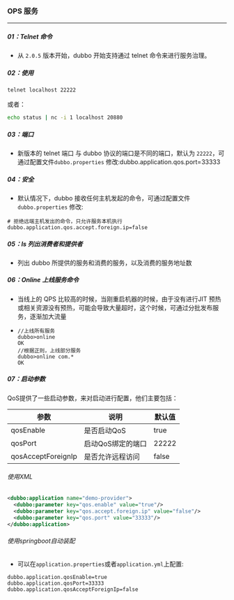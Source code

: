 ### OPS 服务

------

##### 01：Telnet 命令

- 从 `2.0.5` 版本开始，dubbo 开始支持通过 telnet 命令来进行服务治理。

##### 02：使用

```sh
telnet localhost 22222
```

或者：

```sh
echo status | nc -i 1 localhost 20880
```

##### 03：端口

- 新版本的 telnet 端口 与 dubbo 协议的端口是不同的端口，默认为 `22222`，可通过配置文件`dubbo.properties` 修改:dubbo.application.qos.port=33333

##### 04：安全

- 默认情况下，dubbo 接收任何主机发起的命令，可通过配置文件`dubbo.properties` 修改:

```properties
# 拒绝远端主机发出的命令，只允许服务本机执行
dubbo.application.qos.accept.foreign.ip=false
```

##### 05：ls 列出消费者和提供者

- 列出 dubbo 所提供的服务和消费的服务，以及消费的服务地址数

##### 06：Online 上线服务命令

- 当线上的 QPS 比较高的时候，当刚重启机器的时候，由于没有进行JIT 预热或相关资源没有预热，可能会导致大量超时，这个时候，可通过分批发布服务，逐渐加大流量

- ```properties
  //上线所有服务
  dubbo>online
  OK
  //根据正则，上线部分服务
  dubbo>online com.*
  OK
  ```

##### 07：启动参数

QoS提供了一些启动参数，来对启动进行配置，他们主要包括：

| 参数               | 说明              | 默认值 |
| ------------------ | ----------------- | ------ |
| qosEnable          | 是否启动QoS       | true   |
| qosPort            | 启动QoS绑定的端口 | 22222  |
| qosAcceptForeignIp | 是否允许远程访问  | false  |

###### 使用XML

```xml
<dubbo:application name="demo-provider">
  <dubbo:parameter key="qos.enable" value="true"/>
  <dubbo:parameter key="qos.accept.foreign.ip" value="false"/>
  <dubbo:parameter key="qos.port" value="33333"/>
</dubbo:application>
```

###### 使用springboot自动装配

- 可以在`application.properties`或者`application.yml`上配置:

```
dubbo.application.qosEnable=true
dubbo.application.qosPort=33333
dubbo.application.qosAcceptForeignIp=false
```